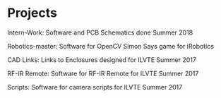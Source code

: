 # Projects

Intern-Work: Software and PCB Schematics done Summer 2018

Robotics-master: Software for OpenCV Simon Says game for iRobotics

CAD Links: Links to Enclosures designed for ILVTE Summer 2017

RF-IR Remote: Software for RF-IR Remote for ILVTE Summer 2017

Scripts: Software for camera scripts for ILVTE Summer 2017
